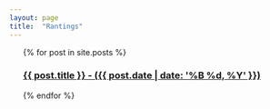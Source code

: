 ```yaml
---
layout: page
title:  "Rantings"
---
```

  <ul style="list-style: none;">
    {% for post in site.posts %}
      <li>
        <h3><a href="{{ post.url }}">{{ post.title }} - ({{ post.date | date: '%B %d, %Y' }})</a></h3>
      </li>
    {% endfor %}
  </ul>


